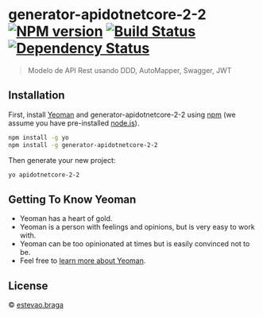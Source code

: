 # generator-apidotnetcore-2-2 [![NPM version][npm-image]][npm-url] [![Build Status][travis-image]][travis-url] [![Dependency Status][daviddm-image]][daviddm-url]
> Modelo de API Rest usando DDD, AutoMapper, Swagger, JWT

## Installation

First, install [Yeoman](http://yeoman.io) and generator-apidotnetcore-2-2 using [npm](https://www.npmjs.com/) (we assume you have pre-installed [node.js](https://nodejs.org/)).

```bash
npm install -g yo
npm install -g generator-apidotnetcore-2-2
```

Then generate your new project:

```bash
yo apidotnetcore-2-2
```

## Getting To Know Yeoman

 * Yeoman has a heart of gold.
 * Yeoman is a person with feelings and opinions, but is very easy to work with.
 * Yeoman can be too opinionated at times but is easily convinced not to be.
 * Feel free to [learn more about Yeoman](http://yeoman.io/).

## License

 © [estevao.braga](https://github.com/estevaobraga)


[npm-image]: https://badge.fury.io/js/generator-apidotnetcore-2-2.svg
[npm-url]: https://npmjs.org/package/generator-apidotnetcore-2-2
[travis-image]: https://travis-ci.org/estevaobraga/generator-apidotnetcore-2-2.svg?branch=master
[travis-url]: https://travis-ci.org/estevaobraga/generator-apidotnetcore-2-2
[daviddm-image]: https://david-dm.org/estevaobraga/generator-apidotnetcore-2-2.svg?theme=shields.io
[daviddm-url]: https://david-dm.org/estevaobraga/generator-apidotnetcore-2-2
